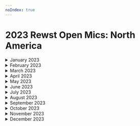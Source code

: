 ```yaml
---
noIndex: true
---
```


# 2023 Rewst Open Mics: North America

<details>

<summary>January 2023</summary>

[january-6th-2023-capacity-alert-your-inbox-is-at-99.md](january-6th-2023-capacity-alert-your-inbox-is-at-99.md "mention")

[january-13th-2023-form-management-asset-management-and-tag-management.md](january-13th-2023-form-management-asset-management-and-tag-management.md "mention")

[january-20th-2023-backend-re-architecture-episode-ii-attack-of-the-clones.md](january-20th-2023-backend-re-architecture-episode-ii-attack-of-the-clones.md "mention")

[january-27th-2023-rewst-user-creation-inception-and-automating-package-deliveries.md](january-27th-2023-rewst-user-creation-inception-and-automating-package-deliveries.md "mention")

</details>

<details>

<summary>February 2023</summary>

[february-3rd-2023-ai-generated-diagnostics.md](february-3rd-2023-ai-generated-diagnostics.md "mention")

[february-10th-2023-todays-description-brought-to-you-by-chatgpt.md](february-10th-2023-todays-description-brought-to-you-by-chatgpt.md "mention")

[february-17th-2023-trigger-review-and-qa.md](february-17th-2023-trigger-review-and-qa.md "mention")

[february-24th-2023-nc20-and-r0c2-show-off-auvik-integration-and-workflows.md](february-24th-2023-nc20-and-r0c2-show-off-auvik-integration-and-workflows.md "mention")

</details>

<details>

<summary>March 2023</summary>

[march-3rd-2023-new-webhooks-tracking-steam-deals-and-templates-oh-my.md](march-3rd-2023-new-webhooks-tracking-steam-deals-and-templates-oh-my.md "mention")

[march-10th-2023-get-those-workflows-in-line.md](march-10th-2023-get-those-workflows-in-line.md "mention")

[march-17th-2023-email-tracking-workflow-listening-and-url-parametering.md](march-17th-2023-email-tracking-workflow-listening-and-url-parametering.md "mention")

[march-24th-2023-the-truly-open-mic-coming-back-from-the-onsite.md](march-24th-2023-the-truly-open-mic-coming-back-from-the-onsite.md "mention")

[march-31st-2023-all-hail-king-brandon-from-etop.md](march-31st-2023-all-hail-king-brandon-from-etop.md "mention")

</details>

<details>

<summary>April 2023</summary>

[april-7th-2023-tech-talk-github-azure-openai-and-improving-user-experience.md](april-7th-2023-tech-talk-github-azure-openai-and-improving-user-experience.md "mention")

[april-14th-2023-introducing-cluck-u.md](april-14th-2023-introducing-cluck-u.md "mention")

[april-21st-2023-redacted-and-custom-integrations.md](april-21st-2023-redacted-and-custom-integrations.md "mention")

[april-28th-2023-tools-and-techniques-for-streamlining-workflows-and-building-relationships.md](april-28th-2023-tools-and-techniques-for-streamlining-workflows-and-building-relationships.md "mention")

</details>

<details>

<summary>May 2023</summary>

[may-5th-2023-new-integrations-epic-workflows-and-exciting-things-to-come.md](may-5th-2023-new-integrations-epic-workflows-and-exciting-things-to-come.md "mention")

[may-12th-2023-the-legend-of-rewst-unsupported-custom-integrations-and-more.md](may-12th-2023-the-legend-of-rewst-unsupported-custom-integrations-and-more.md "mention")

[may-19th-2023-custom-integrations-are-live-and-custom-workflows-from-customers-and-partner-services.md](may-19th-2023-custom-integrations-are-live-and-custom-workflows-from-customers-and-partner-services.md "mention")

[may-26th-2023-automation-and-terrifying-space-chickens.md](may-26th-2023-automation-and-terrifying-space-chickens.md "mention")

</details>

<details>

<summary>June 2023</summary>

[june-2nd-2023-new-beginnings-and-saving-time-with-rewst.md](june-2nd-2023-new-beginnings-and-saving-time-with-rewst.md "mention")

[june-9th-2023-automation-doesnt-have-to-be-like-pulling-teeth.md](june-9th-2023-automation-doesnt-have-to-be-like-pulling-teeth.md "mention")

[june-16th-2023-the-toasted-kelvin-and-brandon-brandwich.md](june-16th-2023-the-toasted-kelvin-and-brandon-brandwich.md "mention")

[june-23rd-2023-will-the-real-aharon-chernin-please-stand-up.md](june-23rd-2023-will-the-real-aharon-chernin-please-stand-up.md "mention")

[june-30th-2023-no-brandwich-but-its-still-chowtime.md](june-30th-2023-no-brandwich-but-its-still-chowtime.md "mention")

</details>

<details>

<summary>July 2023</summary>

[july-7th-2023-fowl-play-with-openai-and-azure-openai.md](july-7th-2023-fowl-play-with-openai-and-azure-openai.md "mention")

[july-14th-2023-go-hug-your-it-person.md](july-14th-2023-go-hug-your-it-person.md "mention")

[july-21st-2023-transform-er-s-jinja-in-disguise.md](july-21st-2023-transform-er-s-jinja-in-disguise.md "mention")

[july-28th-2023-whos-that-docu-mon-its-gitbook.md](july-28th-2023-whos-that-docu-mon-its-gitbook.md "mention")

</details>

<details>

<summary>August 2023</summary>

[august-4th-2023-aharon-on-a-plane.md](august-4th-2023-aharon-on-a-plane.md "mention")

[august-11th-2023-if-you-smell-what-the-roc-is-cooking.md](august-11th-2023-if-you-smell-what-the-roc-is-cooking.md "mention")

[august-18th-2023-info-nuggets-and-jinja-burgers.md](august-18th-2023-info-nuggets-and-jinja-burgers.md "mention")

[august-25th-2023-looks-like-brandwichs-back-on-the-menu.md](august-25th-2023-looks-like-brandwichs-back-on-the-menu.md "mention")

</details>

<details>

<summary>September 2023</summary>

[september-1-2023-applying-cube-rules-of-food-to-automations.md](september-1-2023-applying-cube-rules-of-food-to-automations.md "mention")

[september-8-2023-special-guest-automation-from-down-under.md](september-8-2023-special-guest-automation-from-down-under.md "mention")

[september-15-2023-if-you-smell-what-the-roc-is-cooking-pt.2.md](september-15-2023-if-you-smell-what-the-roc-is-cooking-pt.2.md "mention")

[september-22-2023-efficient-onboarding-custom-integrations-and-sql-magic.md](september-22-2023-efficient-onboarding-custom-integrations-and-sql-magic.md "mention")

[september-29-2023-no-microtransactions-with-these-new-crates.md](september-29-2023-no-microtransactions-with-these-new-crates.md "mention")

</details>

<details>

<summary>October 2023</summary>

[october-6th-2023-mfa-buffet.md](october-6th-2023-mfa-buffet.md "mention")

[october-13th-2023-mail-tracking-error-handling-and-onsite-requests.md](october-13th-2023-mail-tracking-error-handling-and-onsite-requests.md "mention")

[october-20th-2023-sophos-firmware-updates-csp-connectors-and-gdap-documentation-workflows.md](october-20th-2023-sophos-firmware-updates-csp-connectors-and-gdap-documentation-workflows.md "mention")

[october-27th-2023-sophos-firmware-updates-csp-connectors-and-gdap-documentation-workflo.md](october-27th-2023-sophos-firmware-updates-csp-connectors-and-gdap-documentation-workflo.md "mention")

</details>

<details>

<summary>November 2023</summary>

[nov-3rd-2023-huge-rewst-announcements-you-cant-miss-out-on.md](nov-3rd-2023-huge-rewst-announcements-you-cant-miss-out-on.md "mention")

[nov-17th-2023-domo-arigato-rewsty-roboto-1.md](nov-17th-2023-domo-arigato-rewsty-roboto-1.md "mention")

[nov-24th-2023-thanksgiving-edition-canadian-takeover.md](nov-24th-2023-thanksgiving-edition-canadian-takeover.md "mention")

</details>

<details>

<summary>December 2023</summary>

[dec-1st-2023-app-platform-ticket-generation-and-custom-integrations.md](dec-1st-2023-app-platform-ticket-generation-and-custom-integrations.md "mention")

[dec-8th-2023-never-send-a-human-to-do-a-machines-job.md](dec-8th-2023-never-send-a-human-to-do-a-machines-job.md "mention")

[dec-15th-2023-compromised-users-automated-documentation-and-troubleshooting-errors.md](dec-15th-2023-compromised-users-automated-documentation-and-troubleshooting-errors.md "mention")

[dec-22nd-2023-simply-having-a-wonderful-rewsty-time.md](dec-22nd-2023-simply-having-a-wonderful-rewsty-time.md "mention")

[dec-29th-2023-last-open-mic-of-2023.md](dec-29th-2023-last-open-mic-of-2023.md "mention")

</details>

